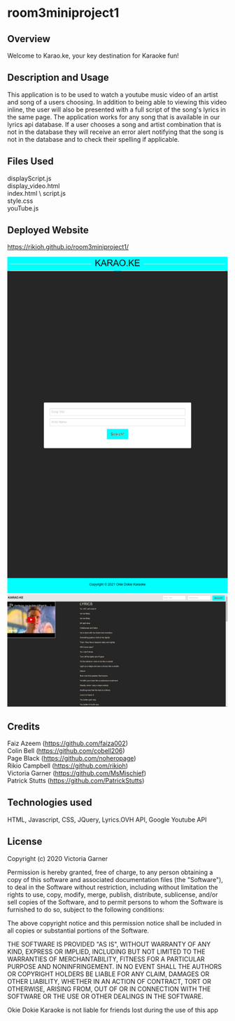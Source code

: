 # room3miniproject1

## Overview
  Welcome to Karao.ke, your key destination for Karaoke fun!
  
  
## Description and Usage
  This application is to be used to watch a youtube music video of an artist and song of a users choosing. In addition to being able to viewing this video inline, the user will also be presented with a full script of the song's lyrics in the same page. The application works for any song that is available in our lyrics api database. If a user chooses a song and artist combination that is not in the database they will receive an error alert notifying that the song is not in the database and to check their spelling if applicable.

 ## Files Used
  displayScript.js \
  display_video.html \
  index.html \ 
  script.js \
  style.css \
  youTube.js 

 ## Deployed Website
  https://rikioh.github.io/room3miniproject1/
  
  ![Homepage screenshot](project_homepage.png)
  ![Search results](lyrics_page.png)

   
   
## Credits
  Faiz Azeem (https://github.com/faiza002) \
  Colin Bell (https://github.com/cobell206) \
  Page Black (https://github.com/noheropage) \
  Rikio Campbell (https://github.com/rikioh) \
  Victoria Garner (https://github.com/MsMischief) \
  Patrick Stutts (https://github.com/PatrickStutts)

## Technologies used
  HTML, Javascript, CSS, JQuery, Lyrics.OVH API, Google Youtube API

## License
 
Copyright (c) 2020 Victoria Garner

Permission is hereby granted, free of charge, to any person obtaining a copy of this software and associated documentation files (the "Software"), to deal in the Software without restriction, including without limitation the rights to use, copy, modify, merge, publish, distribute, sublicense, and/or sell copies of the Software, and to permit persons to whom the Software is furnished to do so, subject to the following conditions:

The above copyright notice and this permission notice shall be included in all copies or substantial portions of the Software.

THE SOFTWARE IS PROVIDED "AS IS", WITHOUT WARRANTY OF ANY KIND, EXPRESS OR IMPLIED, INCLUDING BUT NOT LIMITED TO THE WARRANTIES OF MERCHANTABILITY, FITNESS FOR A PARTICULAR PURPOSE AND NONINFRINGEMENT. IN NO EVENT SHALL THE AUTHORS OR COPYRIGHT HOLDERS BE LIABLE FOR ANY CLAIM, DAMAGES OR OTHER LIABILITY, WHETHER IN AN ACTION OF CONTRACT, TORT OR OTHERWISE, ARISING FROM, OUT OF OR IN CONNECTION WITH THE SOFTWARE OR THE USE OR OTHER DEALINGS IN THE SOFTWARE.

Okie Dokie Karaoke is not liable for friends lost during the use of this app

